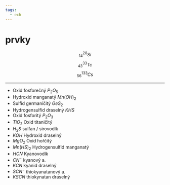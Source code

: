 ```yaml
---
tags:
  - ech
---
```

# prvky

$$ ^{28}_{14}Si $$
$$ ^{33}_{43}Tc $$
$$ ^{133}_{56}Cs $$

---

- Oxid fosforečný $P_2O_5$
- Hydroxid manganatý $Mn(OH)_2$
- Sulfid germaničitý $GeS_2$
- Hydrogensulfid draselný $KHS$
- Oxid fosforitý $P_2O_3$
- $TiO_2$ Oxid titaničitý
- $H_2S$ sulfan / sirovodík
- $KOH$ Hydroxid draselný
- $MgO_2$ Oxid hořčitý
- $Mn(HS)_2$ Hydrogensulfid manganatý
- $HCN$ Kyanovodík
- $CN^-$ kyanový a.
- $KCN$ kyanid draselný
- $SCN^-$ thiokyanatanový a.
- $KSCN$ thiokynatan draselný